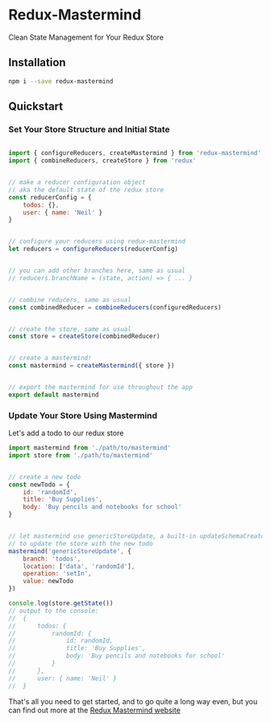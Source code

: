 # Redux-Mastermind
Clean State Management for Your Redux Store

## Installation

```bash
npm i --save redux-mastermind
```

## Quickstart

### Set Your Store Structure and  Initial State 

```javascript

import { configureReducers, createMastermind } from 'redux-mastermind'
import { combineReducers, createStore } from 'redux'


// make a reducer configuration object
// aka the default state of the redux store
const reducerConfig = {
	todos: {},
	user: { name: 'Neil' }
}


// configure your reducers using redux-mastermind
let reducers = configureReducers(reducerConfig)


// you can add other branches here, same as usual
// reducers.branchName = (state, action) => { ... }


// combine reducers, same as usual 
const combinedReducer = combineReducers(configuredReducers)


// create the store, same as usual
const store = createStore(combinedReducer)


// create a mastermind!
const mastermind = createMastermind({ store })


// export the mastermind for use throughout the app
export default mastermind
```

### Update Your Store Using Mastermind

Let's add a todo to our redux store

```javascript
import mastermind from './path/to/mastermind'
import store from './path/to/mastermind'


// create a new todo
const newTodo = {
	id: 'randomId',
	title: 'Buy Supplies',
	body: 'Buy pencils and notebooks for school'
}


// let mastermind use genericStoreUpdate, a built-in updateSchemaCreator, 
// to update the store with the new todo
mastermind('genericStoreUpdate', { 
	branch: 'todos',
	location: ['data', 'randomId'],
	operation: 'setIn',
	value: newTodo
})

console.log(store.getState())
// output to the console:
//	{
//		todos: {
//			randomId: {
//				id: randomId,
//				title: 'Buy Supplies',
//				body: 'Buy pencils and notebooks for school'
//			}
//		},
//		user: { name: 'Neil' }
//	}
```


That's all you need to get started, and to go quite a long way even,
but you can find out more at the [Redux Mastermind website](https://redux-mastermind.firebaseapp.com/)









